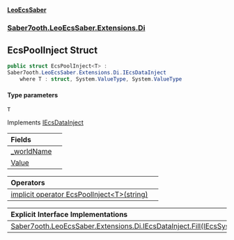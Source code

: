 #### [LeoEcsSaber](index.md 'index')
### [Saber7ooth.LeoEcsSaber.Extensions.Di](Saber7ooth.LeoEcsSaber.Extensions.Di.md 'Saber7ooth.LeoEcsSaber.Extensions.Di')

## EcsPoolInject<T> Struct

```csharp
public struct EcsPoolInject<T> :
Saber7ooth.LeoEcsSaber.Extensions.Di.IEcsDataInject
    where T : struct, System.ValueType, System.ValueType
```
#### Type parameters

<a name='Saber7ooth.LeoEcsSaber.Extensions.Di.EcsPoolInject_T_.T'></a>

`T`

Implements [IEcsDataInject](IEcsDataInject.md 'Saber7ooth.LeoEcsSaber.Extensions.Di.IEcsDataInject')

| Fields | |
| :--- | :--- |
| [_worldName](EcsPoolInject_T_._worldName.md 'Saber7ooth.LeoEcsSaber.Extensions.Di.EcsPoolInject<T>._worldName') | |
| [Value](EcsPoolInject_T_.Value.md 'Saber7ooth.LeoEcsSaber.Extensions.Di.EcsPoolInject<T>.Value') | |

| Operators | |
| :--- | :--- |
| [implicit operator EcsPoolInject&lt;T&gt;(string)](EcsPoolInject_T_.implicitoperatorEcsPoolInject_T_(string).md 'Saber7ooth.LeoEcsSaber.Extensions.Di.EcsPoolInject<T>.op_Implicit Saber7ooth.LeoEcsSaber.Extensions.Di.EcsPoolInject<T>(string)') | |

| Explicit Interface Implementations | |
| :--- | :--- |
| [Saber7ooth.LeoEcsSaber.Extensions.Di.IEcsDataInject.Fill(IEcsSystems)](EcsPoolInject_T_.Saber7ooth.LeoEcsSaber.Extensions.Di.IEcsDataInject.Fill(IEcsSystems).md 'Saber7ooth.LeoEcsSaber.Extensions.Di.EcsPoolInject<T>.Saber7ooth.LeoEcsSaber.Extensions.Di.IEcsDataInject.Fill(Saber7ooth.LeoEcsSaber.IEcsSystems)') | |
